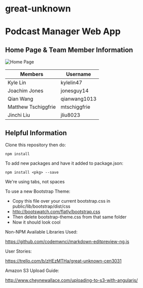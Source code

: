 # great-unknown
Podcast Manager Web App
======================

Home Page & Team Member Information
--------------------
![Home Page](http://i.imgur.com/bjOJIQp.png)

**Members**|**Username**
-----------|-------------
Kyle Lin   | kylelin47
Joachim Jones|jonesguy14
Qian Wang|qianwang1013
Matthew Tschiggfrie|mtschiggfrie
Jinchi Liu|jliu8023

Helpful Information
-----------------------
Clone this repository then do:
```
npm install
```

To add new packages and have it added to package.json:
```
npm install <pkg> --save
```

We're using tabs, not spaces

To use a new Bootstrap Theme:
- Copy this file over your current bootstrap.css in public/lib/bootstrap/dist/css
- http://bootswatch.com/flatly/bootstrap.css
- Then delete bootstrap-theme.css from that same folder
- Now it should look cool

Non-NPM Available Libraries Used:

https://github.com/codemwnci/markdown-editpreview-ng.js

User Stories:

https://trello.com/b/zHEzMTHa/great-unknown-cen3031

Amazon S3 Upload Guide:

http://www.cheynewallace.com/uploading-to-s3-with-angularjs/
